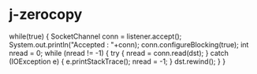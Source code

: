 # j-zerocopy

  while(true) {
			  SocketChannel conn = listener.accept();
			  System.out.println("Accepted : "+conn);
			  conn.configureBlocking(true);
			  int nread = 0;
			  while (nread != -1)  {
				  try {
					  nread = conn.read(dst);
				  } catch (IOException e) {
					  e.printStackTrace();
					  nread = -1;
				  }
				  dst.rewind();
			  }
		  }
